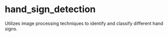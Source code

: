 # hand_sign_detection
Utilizes image processing techniques to identify and classify different hand signs.

